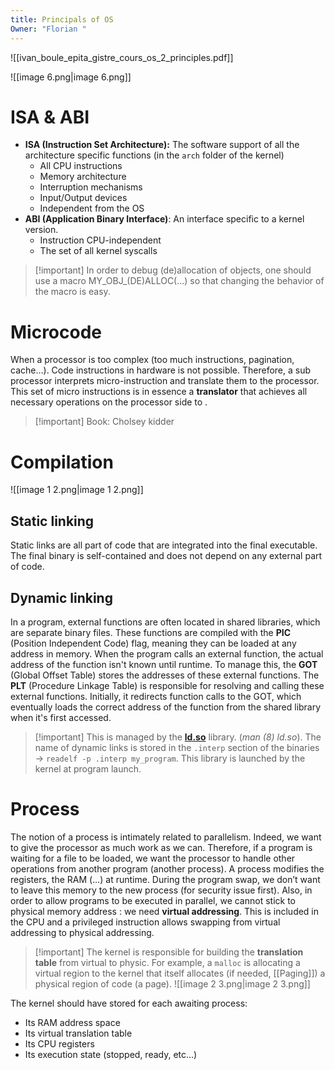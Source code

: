 ```yaml
---
title: Principals of OS
Owner: "Florian "
---
```

![[ivan_boule_epita_gistre_cours_os_2_principles.pdf]]

![[image 6.png|image 6.png]]

# ISA & ABI
- **ISA (Instruction Set Architecture):** The software support of all the architecture specific functions (in the `arch` folder of the kernel)
    - All CPU instructions
    - Memory architecture
    - Interruption mechanisms
    - Input/Output devices
    - Independent from the OS
- **ABI (Application Binary Interface)**: An interface specific to a kernel version.
    - Instruction CPU-independent
    - The set of all kernel syscalls

> [!important] In order to debug (de)allocation of objects, one should use a macro MY_OBJ_(DE)ALLOC(…) so that changing the behavior of the macro is easy.
# Microcode
  
When a processor is too complex (too much instructions, pagination, cache…). Code instructions in hardware is not possible. Therefore, a sub processor interprets micro-instruction and translate them to the processor.
This set of micro instructions is in essence a **translator** that achieves all necessary operations on the processor side to .

> [!important] Book: Cholsey kidder
# Compilation
![[image 1 2.png|image 1 2.png]]

## Static linking
Static links are all part of code that are integrated into the final executable. The final binary is self-contained and does not depend on any external part of code.
## Dynamic linking
In a program, external functions are often located in shared libraries, which are separate binary files. These functions are compiled with the **PIC** (Position Independent Code) flag, meaning they can be loaded at any address in memory.
When the program calls an external function, the actual address of the function isn't known until runtime. To manage this, the **GOT** (Global Offset Table) stores the addresses of these external functions.
The **PLT** (Procedure Linkage Table) is responsible for resolving and calling these external functions. Initially, it redirects function calls to the GOT, which eventually loads the correct address of the function from the shared library when it's first accessed.

> [!important] This is managed by the **[ld.so](http://ld.so)** library. (_man (8) ld.so_). The name of dynamic links is stored in the `.interp` section of the binaries → `readelf -p .interp my_program`. This library is launched by the kernel at program launch.
# Process
The notion of a process is intimately related to parallelism. Indeed, we want to give the processor as much work as we can. Therefore, if a program is waiting for a file to be loaded, we want the processor to handle other operations from another program (another process).
A process modifies the registers, the RAM (…) at runtime. During the program swap, we don’t want to leave this memory to the new process (for security issue first).
Also, in order to allow programs to be executed in parallel, we cannot stick to physical memory address : we need **virtual addressing**. This is included in the CPU and a privileged instruction allows swapping from virtual addressing to physical addressing.

> [!important] The kernel is responsible for building the **translation table** from virtual to physic.
For example, a `malloc` is allocating a virtual region to the kernel that itself allocates (if needed, [[Paging]]) a physical region of code (a page).
![[image 2 3.png|image 2 3.png]]

The kernel should have stored for each awaiting process:
- Its RAM address space
- Its virtual translation table
- Its CPU registers
- Its execution state (stopped, ready, etc…)